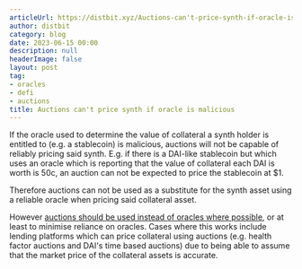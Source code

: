 ```yaml
---
articleUrl: https://distbit.xyz/Auctions-can't-price-synth-if-oracle-is-malicious
author: distbit
category: blog
date: 2023-06-15 00:00
description: null
headerImage: false
layout: post
tag:
- oracles
- defi
- auctions
title: Auctions can't price synth if oracle is malicious
---
```


  
 
 
If the oracle used to determine the value of collateral a synth holder is entitled to (e.g. a stablecoin) is malicious, auctions will not be capable of reliably pricing said synth. E.g. if there is a DAI-like stablecoin but which uses an oracle which is reporting that the value of collateral each DAI is worth is 50c, an auction can not be expected to price the stablecoin at $1. 

Therefore auctions can not be used as a substitute for the synth asset using a reliable oracle when pricing said collateral asset.

However [auctions should be used instead of oracles where possible](/Auctions-should-be-used-instead-of-oracles-where-possible), or at least to minimise reliance on oracles. Cases where this works include lending platforms which can price collateral using auctions (e.g. health factor auctions and DAI's time based auctions) due to being able to assume that the market price of the collateral assets is accurate.
